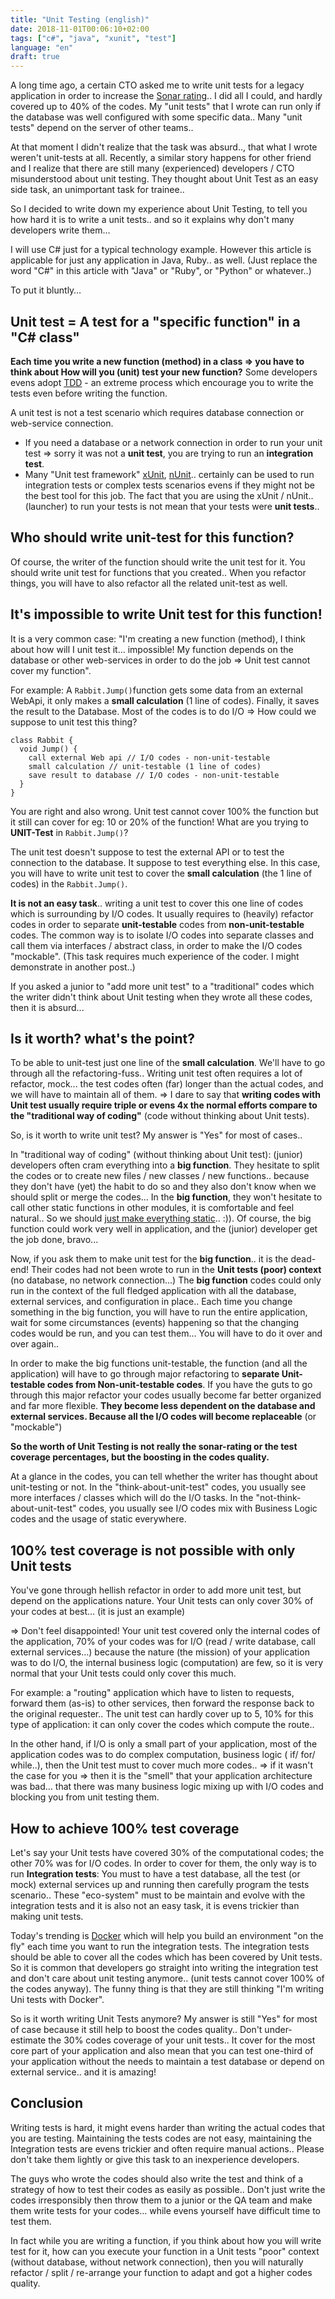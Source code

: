 ```yaml
---
title: "Unit Testing (english)"
date: 2018-11-01T00:06:10+02:00
tags: ["c#", "java", "xunit", "test"]
language: "en"
draft: true
---
```

A long time ago, a certain CTO asked me to write unit tests for a legacy application in order to increase the [Sonar rating](https://docs.sonarqube.org/latest/user-guide/metric-definitions/).. I did all I could, and hardly covered up to 40% of the codes. My "unit tests" that I wrote can run only if the database was well configured with some specific data.. Many "unit tests" depend on the server of other teams..

At that moment I didn't realize that the task was absurd.., that what I wrote weren't unit-tests at all. Recently, a similar story happens for other friend and I realize that there are still many (experienced) developers / CTO misunderstood about unit testing. They thought about Unit Test as an easy side task, an unimportant task for trainee..

So I decided to write down my experience about Unit Testing, to tell you how hard it is to write a unit tests.. and so it explains why don't many developers write them…

I will use C# just for a typical technology example. However this article is applicable for just any application in Java, Ruby.. as well. (Just replace the word "C#" in this article with "Java" or "Ruby", or "Python" or whatever..)

To put it bluntly…

## Unit test = A test for a "specific function" in a "C# class"

**Each time you write a new function (method) in a class => you have to think about How will you (unit) test your new function?** Some developers evens adopt [TDD](https://en.wikipedia.org/wiki/Test-driven_development) - an extreme process which encourage you to write the tests even before writing the function.

A unit test is not a test scenario which requires database connection or web-service connection.

* If you need a database or a network connection in order to run your unit test => sorry it was not a **unit test**, you are trying to run an **integration test**.
* Many "Unit test framework" [xUnit](https://xunit.net/), [nUnit](https://nunit.org/).. certainly can be used to run integration tests or complex tests scenarios evens if they might not be the best tool for this job. The fact that you are using the xUnit / nUnit.. (launcher) to run your tests is not mean that your tests were **unit tests**..

## Who should write unit-test for this function?

Of course, the writer of the function should write the unit test for it. You should write unit test for functions that you created.. When you refactor things, you will have to also refactor all the related unit-test as well.

## It's impossible to write Unit test for this function!

It is a very common case: "I'm creating a new function (method), I think about how will I unit test it… impossible! My function depends on the database or other web-services in order to do the job => Unit test cannot cover my function".

For example: A `Rabbit.Jump()`function gets some data from an external WebApi, it only makes a **small calculation** (1 line of codes). Finally, it saves the result to the Database. Most of the codes is to do I/O => How could we suppose to unit test this thing?

```
class Rabbit {
  void Jump() {
    call external Web api // I/O codes - non-unit-testable
    small calculation // unit-testable (1 line of codes)
    save result to database // I/O codes - non-unit-testable
  }
}
```

You are right and also wrong. Unit test cannot cover 100% the function but it still can cover for eg: 10 or 20% of the function! What are you trying to **UNIT-Test** in `Rabbit.Jump()`?

The unit test doesn't suppose to test the external API or to test the connection to the database. It suppose to test everything else. In this case, you will have to write unit test to cover the **small calculation** (the 1 line of codes) in the `Rabbit.Jump()`.

**It is not an easy task**.. writing a unit test to cover this one line of codes which is surrounding by I/O codes. It usually requires to (heavily) refactor codes in order to separate **unit-testable** codes from **non-unit-testable** codes. The common way is to isolate I/O codes into separate classes and call them via interfaces / abstract class, in order to make the I/O codes "mockable". (This task requires much experience of the coder. I might demonstrate in another post..)

If you asked a junior to "add more unit test" to a "traditional" codes which the writer didn't think about Unit testing when they wrote all these codes, then it is absurd...

## Is it worth? what's the point?

To be able to unit-test just one line of the **small calculation**. We'll have to go through all the refactoring-fuss.. Writing unit test often requires a lot of refactor, mock... the test codes often (far) longer than the actual codes, and we will have to maintain all of them. => I dare to say that **writing codes with Unit test usually require triple or evens 4x the normal efforts compare to the "traditional way of coding"** (code without thinking about Unit tests).

So, is it worth to write unit test? My answer is "Yes" for most of cases..

In "traditional way of coding" (without thinking about Unit test): (junior) developers often cram everything into a **big function**. They hesitate to split the codes or to create new files / new classes / new functions.. because they don't have (yet) the habit to do so and they also don't know when we should split or merge the codes... In the **big function**, they won't hesitate to call other static functions in other modules, it is comfortable and feel natural.. So we should [just make everything static](https://codeburst.io/static-classes-are-evil-or-make-your-dependencies-explicit-af3e73bd29dd).. :)). Of course, the big function could work very well in application, and the (junior) developer get the job done, bravo...

Now, if you ask them to make unit test for the **big function**.. it is the dead-end! Their codes had not been wrote to run in the **Unit tests (poor) context** (no database, no network connection...) The **big function** codes could only run in the context of the full fledged application with all the database, external services, and configuration in place.. Each time you change something in the big function, you will have to run the entire application, wait for some circumstances (events) happening so that the changing codes would be run, and you can test them… You will have to do it over and over again..

In order to make the big functions unit-testable, the function (and all the application) will have to go through major refactoring to **separate Unit-testable codes from Non-unit-testable codes**. If you have the guts to go through this major refactor your codes usually become far better organized and far more flexible. **They become less dependent on the database and external services. Because all the I/O codes will become replaceable** (or "mockable")

**So the worth of Unit Testing is not really the sonar-rating or the test coverage percentages, but the boosting in the codes quality.**

At a glance in the codes, you can tell whether the writer has thought about unit-testing or not. In the "think-about-unit-test" codes, you usually see more interfaces / classes which will do the I/O tasks. In the "not-think-about-unit-test" codes, you usually see I/O codes mix with Business Logic codes and the usage of static everywhere.

## 100% test coverage is not possible with only Unit tests

You've gone through hellish refactor in order to add more unit test, but depend on the applications nature. Your Unit tests can only cover 30% of your codes at best… (it is just an example)

=> Don't feel disappointed! Your unit test covered only the internal codes of the application, 70% of your codes was for I/O (read / write database, call external services…) because the nature (the mission) of your application was to do I/O, the internal business logic (computation) are few, so it is very normal that your Unit tests could only cover this much.

For example: a "routing" application which have to listen to requests, forward them (as-is) to other services, then forward the response back to the original requester.. The unit test can hardly cover up to 5, 10% for this type of application: it can only cover the codes which compute the route..

In the other hand, if I/O is only a small part of your application, most of the application codes was to do complex computation, business logic ( if/ for/ while..), then the Unit test must to cover much more codes.. => if it wasn't the case for you => then it is the "smell" that your application architecture was bad… that there was many business logic mixing up with I/O codes and blocking you from unit testing them.

## How to achieve 100% test coverage

Let's say your Unit tests have covered 30% of the computational codes; the other 70% was for I/O codes. In order to cover for them, the only way is to run **Integration tests**: You must to have a test database, all the test (or mock) external services up and running then carefully program the tests scenario.. These "eco-system" must to be maintain and evolve with the integration tests and it is also not an easy task, it is evens trickier than making unit tests.

Today's trending is [Docker](https://www.docker.com/) which will help you build an environment "on the fly" each time you want to run the integration tests. The integration tests should be able to cover all the codes which has been covered by Unit tests. So it is common that developers go straight into writing the integration test and don't care about unit testing anymore.. (unit tests cannot cover 100% of the codes anyway). The funny thing is that they are still thinking "I'm writing Uni tests with Docker".

So is it worth writing Unit Tests anymore? My answer is still "Yes" for most of case because it still help to boost the codes quality.. Don't under-estimate the 30% codes coverage of your unit tests.. It cover for the most core part of your application and also mean that you can test one-third of your application without the needs to maintain a test database or depend on external service.. and it is amazing!

## Conclusion

Writing tests is hard, it might evens harder than writing the actual codes that you are testing. Maintaining the tests codes are not easy, maintaining the Integration tests are evens trickier and often require manual actions.. Please don't take them lightly or give this task to an inexperience developers.

The guys who wrote the codes should also write the test and think of a strategy of how to test their codes as easily as possible.. Don't just write the codes irresponsibly then throw them to a junior or the QA team and make them write tests for your codes… while evens yourself have difficult time to test them.

In fact while you are writing a function, if you think about how you will write test for it, how can you execute your function in a Unit tests "poor" context (without database, without network connection), then you will naturally refactor / split / re-arrange your function to adapt and got a higher codes quality.
